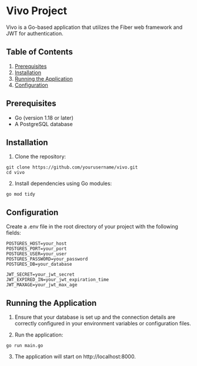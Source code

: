 # Vivo Project

Vivo is a Go-based application that utilizes the Fiber web framework and JWT for authentication.

## Table of Contents

1. [Prerequisites](#prerequisites)
2. [Installation](#installation)
3. [Running the Application](#running-the-application)
4. [Configuration](#configuration)

## Prerequisites

- Go (version 1.18 or later)
- A PostgreSQL database

## Installation

1. Clone the repository:

```
git clone https://github.com/yourusername/vivo.git
cd vivo
```

2. Install dependencies using Go modules:

```
go mod tidy
```

## Configuration

Create a .env file in the root directory of your project with the following fields:
```
POSTGRES_HOST=your_host
POSTGRES_PORT=your_port
POSTGRES_USER=your_user
POSTGRES_PASSWORD=your_password
POSTGRES_DB=your_database

JWT_SECRET=your_jwt_secret
JWT_EXPIRED_IN=your_jwt_expiration_time
JWT_MAXAGE=your_jwt_max_age
```



## Running the Application

1. Ensure that your database is set up and the connection details are correctly configured in your environment variables or configuration files.

2. Run the application:
```
go run main.go
```

3. The application will start on http://localhost:8000.



